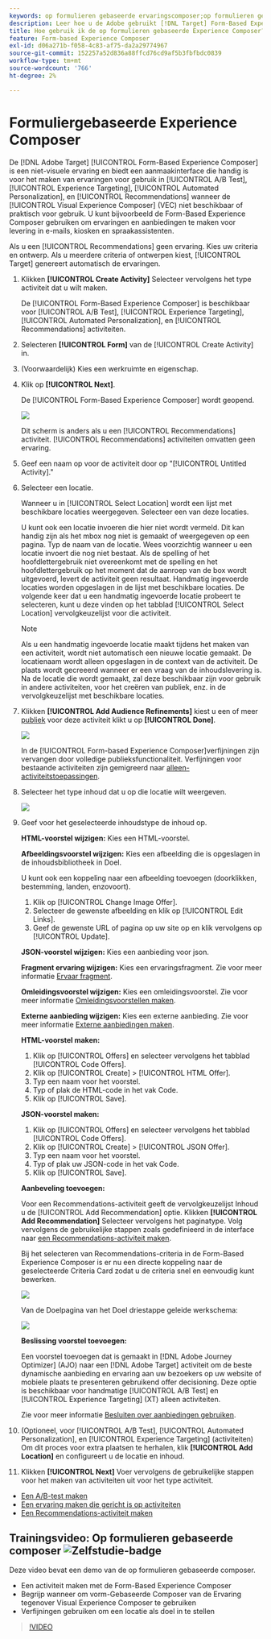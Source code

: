 ```yaml
---
keywords: op formulieren gebaseerde ervaringscomposer;op formulieren gebaseerde composer;verfijningen
description: Leer hoe u de Adobe gebruikt [!DNL Target] Form-Based Experience Composer voor het maken van niet-visuele beleving. Gebruik deze composer wanneer VEC niet beschikbaar of niet praktisch is te gebruiken.
title: Hoe gebruik ik de op formulieren gebaseerde Experience Composer?
feature: Form-based Experience Composer
exl-id: d06a271b-f058-4c83-af75-da2a29774967
source-git-commit: 152257a52d836a88ffcd76cd9af5b3fbfbdc0839
workflow-type: tm+mt
source-wordcount: '766'
ht-degree: 2%

---
```


# Formuliergebaseerde Experience Composer

De [!DNL Adobe Target] [!UICONTROL Form-Based Experience Composer] is een niet-visuele ervaring en biedt een aanmaakinterface die handig is voor het maken van ervaringen voor gebruik in [!UICONTROL A/B Test], [!UICONTROL Experience Targeting], [!UICONTROL Automated Personalization], en [!UICONTROL Recommendations] wanneer de [!UICONTROL Visual Experience Composer] (VEC) niet beschikbaar of praktisch voor gebruik. U kunt bijvoorbeeld de Form-Based Experience Composer gebruiken om ervaringen en aanbiedingen te maken voor levering in e-mails, kiosken en spraakassistenten.

Als u een [!UICONTROL Recommendations] geen ervaring. Kies uw criteria en ontwerp. Als u meerdere criteria of ontwerpen kiest, [!UICONTROL Target] genereert automatisch de ervaringen.

1. Klikken **[!UICONTROL Create Activity]** Selecteer vervolgens het type activiteit dat u wilt maken.

   De [!UICONTROL Form-Based Experience Composer] is beschikbaar voor [!UICONTROL A/B Test], [!UICONTROL Experience Targeting], [!UICONTROL Automated Personalization], en [!UICONTROL Recommendations] activiteiten.

1. Selecteren **[!UICONTROL Form]** van de [!UICONTROL Create Activity] in.

1. (Voorwaardelijk) Kies een werkruimte en eigenschap.

1. Klik op **[!UICONTROL Next]**.

   De [!UICONTROL Form-Based Experience Composer] wordt geopend.

   ![](assets/location_refinements.png)

   Dit scherm is anders als u een [!UICONTROL Recommendations] activiteit. [!UICONTROL Recommendations] activiteiten omvatten geen ervaring.

1. Geef een naam op voor de activiteit door op &quot;[!UICONTROL Untitled Activity].&quot;
1. Selecteer een locatie.

   Wanneer u in [!UICONTROL Select Location] wordt een lijst met beschikbare locaties weergegeven. Selecteer een van deze locaties.

   U kunt ook een locatie invoeren die hier niet wordt vermeld. Dit kan handig zijn als het mbox nog niet is gemaakt of weergegeven op een pagina. Typ de naam van de locatie. Wees voorzichtig wanneer u een locatie invoert die nog niet bestaat. Als de spelling of het hoofdlettergebruik niet overeenkomt met de spelling en het hoofdlettergebruik op het moment dat de aanroep van de box wordt uitgevoerd, levert de activiteit geen resultaat. Handmatig ingevoerde locaties worden opgeslagen in de lijst met beschikbare locaties. De volgende keer dat u een handmatig ingevoerde locatie probeert te selecteren, kunt u deze vinden op het tabblad [!UICONTROL Select Location] vervolgkeuzelijst voor die activiteit.

   >[!NOTE]
   >
   >Als u een handmatig ingevoerde locatie maakt tijdens het maken van een activiteit, wordt niet automatisch een nieuwe locatie gemaakt. De locatienaam wordt alleen opgeslagen in de context van de activiteit. De plaats wordt gecreeerd wanneer er een vraag van de inhoudslevering is. Na de locatie die wordt gemaakt, zal deze beschikbaar zijn voor gebruik in andere activiteiten, voor het creëren van publiek, enz. in de vervolgkeuzelijst met beschikbare locaties.

1. Klikken **[!UICONTROL Add Audience Refinements]** kiest u een of meer [publiek](/help/main/c-target/target.md#concept_A782F8481A5041EBA75103CB26376522) voor deze activiteit klikt u op **[!UICONTROL Done]**.

   ![](assets/location_refinements_2.png)

   In de [!UICONTROL Form-based Experience Composer]verfijningen zijn vervangen door volledige publieksfunctionaliteit. Verfijningen voor bestaande activiteiten zijn gemigreerd naar [alleen-activiteitstoepassingen](/help/main/c-target/creating-activity-only-audience.md#concept_A6BADCF530ED4AE1852E677FEBE68483).

1. Selecteer het type inhoud dat u op die locatie wilt weergeven.

   ![](assets/form_content.png)

1. Geef voor het geselecteerde inhoudstype de inhoud op.

   **HTML-voorstel wijzigen:** Kies een HTML-voorstel.

   **Afbeeldingsvoorstel wijzigen:** Kies een afbeelding die is opgeslagen in de inhoudsbibliotheek in Doel.

   U kunt ook een koppeling naar een afbeelding toevoegen (doorklikken, bestemming, landen, enzovoort).

   1. Klik op [!UICONTROL Change Image Offer].
   1. Selecteer de gewenste afbeelding en klik op [!UICONTROL Edit Links].
   1. Geef de gewenste URL of pagina op uw site op en klik vervolgens op [!UICONTROL Update].

   **JSON-voorstel wijzigen:** Kies een aanbieding voor json.

   **Fragment ervaring wijzigen:** Kies een ervaringsfragment. Zie voor meer informatie [Ervaar fragment](/help/main/c-experiences/c-manage-content/aem-experience-fragments.md).

   **Omleidingsvoorstel wijzigen:** Kies een omleidingsvoorstel. Zie voor meer informatie [Omleidingsvoorstellen maken](/help/main/c-experiences/c-manage-content/offer-redirect.md).

   **Externe aanbieding wijzigen:** Kies een externe aanbieding. Zie voor meer informatie [Externe aanbiedingen maken](/help/main/c-experiences/c-manage-content/about-remote-offers.md).

   **HTML-voorstel maken:**

   1. Klik op [!UICONTROL Offers] en selecteer vervolgens het tabblad [!UICONTROL Code Offers].
   1. Klik op [!UICONTROL Create] > [!UICONTROL HTML Offer].
   1. Typ een naam voor het voorstel.
   1. Typ of plak de HTML-code in het vak Code.
   1. Klik op [!UICONTROL Save].

   **JSON-voorstel maken:**

   1. Klik op [!UICONTROL Offers] en selecteer vervolgens het tabblad [!UICONTROL Code Offers].
   1. Klik op [!UICONTROL Create] > [!UICONTROL JSON Offer].
   1. Typ een naam voor het voorstel.
   1. Typ of plak uw JSON-code in het vak Code.
   1. Klik op [!UICONTROL Save].

   **Aanbeveling toevoegen:**

   Voor een Recommendations-activiteit geeft de vervolgkeuzelijst Inhoud u de [!UICONTROL Add Recommendation] optie. Klikken **[!UICONTROL Add Recommendation]** Selecteer vervolgens het paginatype. Volg vervolgens de gebruikelijke stappen zoals gedefinieerd in de interface naar [een Recommendations-activiteit maken](/help/main/c-recommendations/t-create-recs-activity/create-recs-activity.md).

   Bij het selecteren van Recommendations-criteria in de Form-Based Experience Composer is er nu een directe koppeling naar de geselecteerde Criteria Card zodat u de criteria snel en eenvoudig kunt bewerken.

   ![](assets/change_criteria.png)

   Van de Doelpagina van het Doel driestappe geleide werkschema:

   ![](assets/change_criteria_2.png)

   **Beslissing voorstel toevoegen:**

   Een voorstel toevoegen dat is gemaakt in [!DNL Adobe Journey Optimizer] (AJO) naar een [!DNL Adobe Target] activiteit om de beste dynamische aanbieding en ervaring aan uw bezoekers op uw website of mobiele plaats te presenteren gebruikend offer decisioning. Deze optie is beschikbaar voor handmatige [!UICONTROL A/B Test] en [!UICONTROL Experience Targeting] (XT) alleen activiteiten.

   Zie voor meer informatie [Besluiten over aanbiedingen gebruiken](/help/main/c-integrating-target-with-mac/ajo/offer-decision.md).

1. (Optioneel, voor [!UICONTROL A/B Test], [!UICONTROL Automated Personalization], en [!UICONTROL Experience Targeting] (activiteiten) Om dit proces voor extra plaatsen te herhalen, klik **[!UICONTROL Add Location]** en configureert u de locatie en inhoud.
1. Klikken **[!UICONTROL Next]** Voer vervolgens de gebruikelijke stappen voor het maken van activiteiten uit voor het type activiteit.

* [Een A/B-test maken](/help/main/c-activities/t-test-ab/t-test-create-ab/test-create-ab.md)
* [Een ervaring maken die gericht is op activiteiten](/help/main/c-activities/t-experience-target/t-xt-create/xt-create.md#task_D6B3429AC31549E1A70EDF04B3DDC765)
* [Een Recommendations-activiteit maken](/help/main/c-recommendations/t-create-recs-activity/create-recs-activity.md#task_6874328773C64C44A73F0A130AD3F96F)

## Trainingsvideo: Op formulieren gebaseerde composer ![Zelfstudie-badge](/help/main/assets/tutorial.png)

Deze video bevat een demo van de op formulieren gebaseerde composer.

* Een activiteit maken met de Form-Based Experience Composer
* Begrijp wanneer om vorm-Gebaseerde Composer van de Ervaring tegenover Visual Experience Composer te gebruiken
* Verfijningen gebruiken om een locatie als doel in te stellen

>[!VIDEO](https://video.tv.adobe.com/v/17390)
